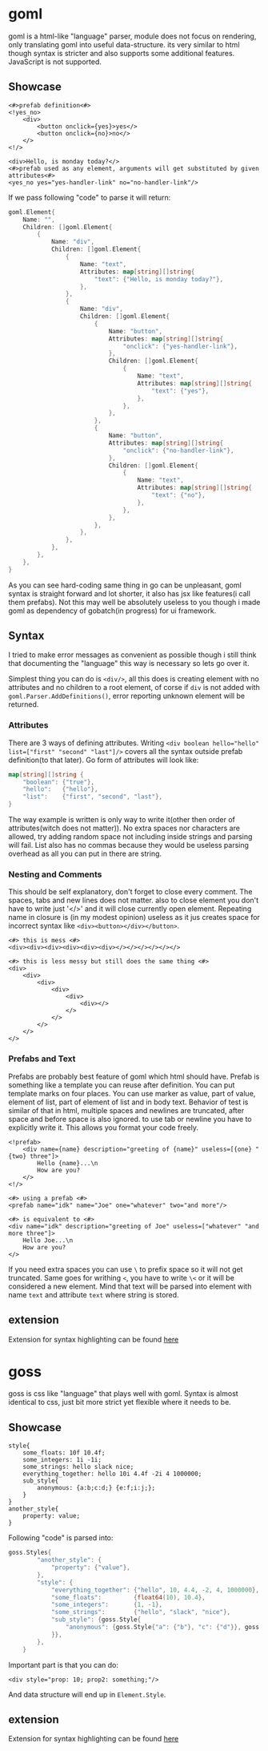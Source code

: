 # goml

goml is a html-like "language" parser, module does not focus on rendering, only translating goml into useful data-structure. its very similar to html though syntax is stricter and also supports some additional features. JavaScript is not supported.

## Showcase

```
<#>prefab definition<#>
<!yes_no>
    <div> 
        <button onclick={yes}>yes</>
        <button onclick={no}>no</>
    </>
<!/>

<div>Hello, is monday today?</>
<#>prefab used as any element, arguments will get substituted by given attributes<#>
<yes_no yes="yes-handler-link" no="no-handler-link"/>
```

If we pass following "code" to parse it will return:

```go
goml.Element{
    Name: "",
    Children: []goml.Element{
        {
            Name: "div",
            Children: []goml.Element{
                {
                    Name: "text",
                    Attributes: map[string][]string{
                        "text": {"Hello, is monday today?"},
                    },
                },
                {
                    Name: "div",
                    Children: []goml.Element{
                        {
                            Name: "button",
                            Attributes: map[string][]string{
                                "onclick": {"yes-handler-link"},
                            },
                            Children: []goml.Element{
                                {
                                    Name: "text",
                                    Attributes: map[string][]string{
                                        "text": {"yes"},
                                    },
                                },
                            },
                        },
                        {
                            Name: "button",
                            Attributes: map[string][]string{
                                "onclick": {"no-handler-link"},
                            },
                            Children: []goml.Element{
                                {
                                    Name: "text",
                                    Attributes: map[string][]string{
                                        "text": {"no"},
                                    },
                                },
                            },
                        },
                    },
                },
            },
        },
    },
}
```

As you can see hard-coding same thing in go can be unpleasant, goml syntax is straight forward and lot shorter, it also has jsx like features(i call them prefabs). Not this may well be absolutely useless to you though i made goml as dependency of gobatch(in progress) for ui framework. 

## Syntax

I tried to make error messages as convenient as possible though i still think that documenting the "language" this way is necessary so lets go over it.

Simplest thing you can do is `<div/>`, all this does is creating element with no attributes and no children to a root element, of corse if `div` is not added with `goml.Parser.AddDefinitions()`, error reporting unknown element will be returned. 

### Attributes

There are 3 ways of defining attributes. Writing `<div boolean hello="hello" list=["first" "second" "last"]/>` covers all the syntax outside prefab definition(to that later). Go form of attributes will look like:

```go
map[string][]string {
    "boolean": {"true"},
    "hello":   {"hello"},
    "list":    {"first", "second", "last"},
}
```

The way example is written is only way to write it(other then order of attributes(witch does not matter)). No extra spaces nor characters are allowed, try adding random space not including inside strings and parsing will fail. List also has no commas because they would be useless parsing overhead as all you can put in there are string.

### Nesting and Comments

This should be self explanatory, don't forget to close every comment. The spaces, tabs and new lines does not matter. also to close element you don't have to write just '</>' and it will close currently open element. Repeating name in closure is (in my modest opinion) useless as it jus creates space for incorrect syntax like 
`<div><button></div></button>`.
```
<#> this is mess <#>
<div><div><div><div><div><div></></></></></></>

<#> this is less messy but still does the same thing <#>
<div>
    <div>
        <div>
            <div>
                <div>
                    <div></>
                </>
            </>
        </>
    </>
</>
```

### Prefabs and Text

Prefabs are probably best feature of goml which html should have. Prefab is something like a template you can reuse after definition. You can put template marks on four places. You can use marker as value, part of value, element of list, part of element of list and in body text. Behavior of test is similar of that in html, multiple spaces and newlines are truncated, after space and before space is also ignored. to use tab or newline you have to explicitly write it. This allows you format your code freely.

```
<!prefab>
    <div name={name} description="greeting of {name}" useless=[{one} "{two} three"]> 
        Hello {name}...\n
        How are you?
    </>
<!/>

<#> using a prefab <#>
<prefab name="idk" name="Joe" one="whatever" two="and more"/>

<#> is equivalent to <#>
<div name="idk" description="greeting of Joe" useless=["whatever" "and more three"]> 
    Hello Joe...\n
    How are you?
</>
```

If you need extra spaces you can use `\` to prefix space so it will not get truncated. Same goes for writhing `<`, you have to write `\<` or it will be considered a new element. Mind that text will be parsed into element with name `text` and attribute `text` where string is stored. 

## extension

Extension for syntax highlighting can be found [here](https://marketplace.visualstudio.com/items?itemName=jakubDoka.goml-lang)

# goss

goss is css like "language" that plays well with goml. Syntax is almost identical to css, just bit more strict yet flexible where it needs to be.

## Showcase

```
style{
    some_floats: 10f 10.4f;
    some_integers: 1i -1i;
    some_strings: hello slack nice;
    everything_together: hello 10i 4.4f -2i 4 1000000;
    sub_style{
        anonymous: {a:b;c:d;} {e:f;i:j;};
    }
}
another_style{
    property: value;
}
```

Following "code" is parsed into:

```go
goss.Styles{
		"another_style": {
			"property": {"value"},
		},
		"style": {
			"everything_together": {"hello", 10, 4.4, -2, 4, 1000000},
			"some_floats":         {float64(10), 10.4},
			"some_integers":       {1, -1},
			"some_strings":        {"hello", "slack", "nice"},
			"sub_style": {goss.Style{
				"anonymous": {goss.Style{"a": {"b"}, "c": {"d"}}, goss.Style{"e": {"f"}, "i": {"j"}}},
			}},
		},
	}
```

Important part is that you can do:

```
<div style="prop: 10; prop2: something;"/>
```

And data structure will end up in `Element.Style`.

## extension

Extension for syntax highlighting can be found [here](https://marketplace.visualstudio.com/items?itemName=jakubDoka.goss-lang)